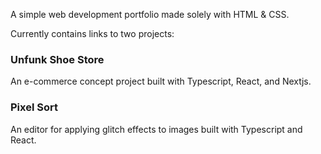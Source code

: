 A simple web development portfolio made solely with HTML & CSS.

Currently contains links to two projects:

### Unfunk Shoe Store

An e-commerce concept project built with Typescript, React, and Nextjs.

### Pixel Sort

An editor for applying glitch effects to images built with Typescript and React.
